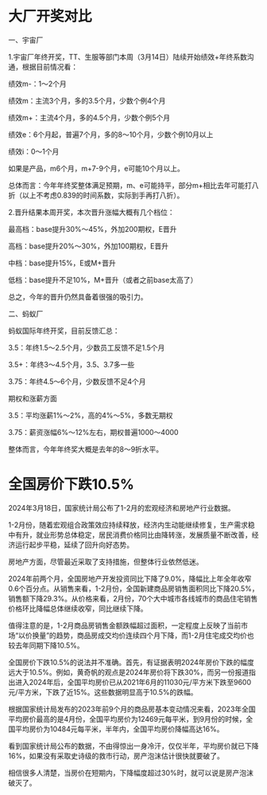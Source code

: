 # 大厂开奖对比

一、宇宙厂

1.宇宙厂年终开奖，TT、生服等部门本周（3月14日）陆续开始绩效+年终系数沟通，根据目前情况看：

绩效m-：1～2个月

绩效m：主流3个月，多的3.5个月，少数个例4个月

绩效m+：主流4个月，多的4.5个月，少数个例5个月

绩效e：6个月起，普遍7个月，多的8～10个月，少数个例10月以上

绩效i：0～1个月

如果是产品，m6个月，m+7-9个月，e可能10个月以上。

总体而言：今年年终奖整体满足预期，m、e可能持平，部分m+相比去年可能打八折（以上不考虑0.839的时间系数，实际到手再打八折）。

2.晋升结果本周开奖，本次晋升涨幅大概有几个档位：

最高档：base提升30%～45%，外加200期权，E晋升

高档：base提升20%～30%，外加100期权，E晋升

中档：base提升15%，E或M+晋升

低档：base提升不足10%，M+晋升（或者之前base太高了）

总之，今年的晋升仍然具备着很强的吸引力。


二、蚂蚁厂

蚂蚁国际年终开奖，目前反馈汇总：

3.5：年终1.5～2.5个月，少数员工反馈不足1.5个月

3.5+：年终3～4.5个月，3.5、3.7多一些

3.75：年终4.5～6个月，少数反馈不足4个月

期权和涨薪方面

3.5：平均涨薪1%～2%，高的4%～5%，多数无期权

3.75：薪资涨幅6%～12%左右，期权普遍1000～4000

整体而言，今年年终奖大概是去年的8～9折水平。


# 全国房价下跌10.5%

2024年3月18日，国家统计局公布了1-2月的宏观经济和房地产行业数据。

1-2月份，随着宏观组合政策效应持续释放，经济内生动能继续修复，生产需求稳中有升，就业形势总体稳定，居民消费价格同比由降转涨，发展质量不断改善，经济运行起步平稳，延续了回升向好态势。

房地产方面，尽管最近采取了支持措施，但整体行业依然低迷。

2024年前两个月，全国房地产开发投资同比下降了9.0%，降幅比上年全年收窄0.6个百分点。从销售来看，1-2月份，全国新建商品房销售面积同比下降20.5%，销售额下降29.3%。从价格来看，2月份，70个大中城市各线城市的商品住宅销售价格环比降幅总体继续收窄，同比继续下降。

值得注意的是，1-2月商品房销售金额跌幅超过面积，一定程度上反映了当前市场“以价换量”的趋势，商品房成交均价连续四个月下降，而1-2月住宅成交均价也较去年同期下降10.5%。


全国房价下跌10.5%的说法并不准确。首先，有证据表明2024年房价下跌的幅度远大于10.5%。例如，黄奇帆的观点是2024年房价将下跌30%，而另一份报道指出进入2024年后，全国平均房价已从2021年6月的11030元/平方米下跌至9600元/平方米，下跌了近15%。这些数据明显高于10.5%的跌幅。


根据国家统计局发布的2023年前9个月的商品房基本变动情况来看，2023年全国平均房价最高的是4月份，全国平均房价为12469元每平米，到9月份的时候，全国平均房价为10484元每平米，半年内，全国平均房价降幅高达16%。

看到国家统计局公布的数据，不由得惊出一身冷汗，仅仅半年，平均房价就已下降16%，如果没有采取史诗级的救市行动，房产泡沫估计很快就要破了。

相信很多人清楚，当房价在短期内，下降幅度超过30%时，就可以说是房产泡沫破灭了。

